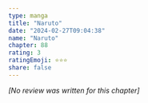 ```yaml
---
type: manga
title: "Naruto"
date: "2024-02-27T09:04:38"
name: "Naruto"
chapter: 88
rating: 3
ratingEmoji: ⭐️⭐️⭐️
share: false
---
```


_[No review was written for this chapter]_
